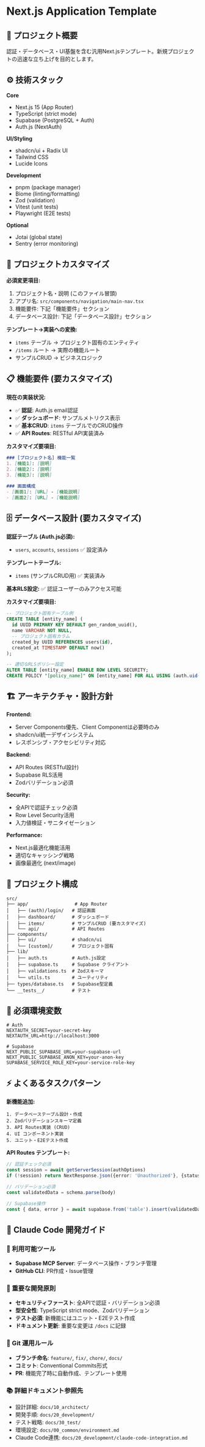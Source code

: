 # Next.js Application Template

## 🎯 プロジェクト概要

認証・データベース・UI基盤を含む汎用Next.jsテンプレート。新規プロジェクトの迅速な立ち上げを目的とします。

## ⚙️ 技術スタック

**Core**
- Next.js 15 (App Router)
- TypeScript (strict mode)
- Supabase (PostgreSQL + Auth)
- Auth.js (NextAuth)

**UI/Styling**
- shadcn/ui + Radix UI
- Tailwind CSS
- Lucide Icons

**Development**
- pnpm (package manager)
- Biome (linting/formatting)
- Zod (validation)
- Vitest (unit tests)
- Playwright (E2E tests)

**Optional**
- Jotai (global state)
- Sentry (error monitoring)

## 🔧 プロジェクトカスタマイズ

**必須変更項目:**
1. プロジェクト名・説明 (このファイル冒頭)
2. アプリ名: `src/components/navigation/main-nav.tsx`
3. 機能要件: 下記「機能要件」セクション
4. データベース設計: 下記「データベース設計」セクション

**テンプレート→実装への変換:**
- `items` テーブル → プロジェクト固有のエンティティ
- `/items` ルート → 実際の機能ルート
- サンプルCRUD → ビジネスロジック

## 📋 機能要件 (要カスタマイズ)

**現在の実装状況:**
- ✅ **認証**: Auth.js email認証
- ✅ **ダッシュボード**: サンプルメトリクス表示
- ✅ **基本CRUD**: `items` テーブルでのCRUD操作
- ✅ **API Routes**: RESTful API実装済み

**カスタマイズ要項目:**
```markdown
### [プロジェクト名] 機能一覧
1. [機能1]: [説明]
2. [機能2]: [説明]
3. [機能3]: [説明]

### 画面構成
- [画面1]: [URL] - [機能説明]
- [画面2]: [URL] - [機能説明]
```

## 🗄 データベース設計 (要カスタマイズ)

**認証テーブル (Auth.js必須):**
- `users`, `accounts`, `sessions` ✅ 設定済み

**テンプレートテーブル:**
- `items` (サンプルCRUD用) ✅ 実装済み

**基本RLS設定:** ✅ 認証ユーザーのみアクセス可能

**カスタマイズ要項目:**
```sql
-- プロジェクト固有テーブル例
CREATE TABLE [entity_name] (
  id UUID PRIMARY KEY DEFAULT gen_random_uuid(),
  name VARCHAR NOT NULL,
  -- プロジェクト固有カラム
  created_by UUID REFERENCES users(id),
  created_at TIMESTAMP DEFAULT now()
);

-- 適切なRLSポリシー設定
ALTER TABLE [entity_name] ENABLE ROW LEVEL SECURITY;
CREATE POLICY "[policy_name]" ON [entity_name] FOR ALL USING (auth.uid() IS NOT NULL);
```

## 🏗 アーキテクチャ・設計方針

**Frontend:**
- Server Components優先、Client Componentは必要時のみ
- shadcn/ui統一デザインシステム
- レスポンシブ・アクセシビリティ対応

**Backend:**
- API Routes (RESTful設計)
- Supabase RLS活用
- Zodバリデーション必須

**Security:**
- 全APIで認証チェック必須
- Row Level Security活用
- 入力値検証・サニタイゼーション

**Performance:**
- Next.js最適化機能活用
- 適切なキャッシング戦略
- 画像最適化 (next/image)

## 📁 プロジェクト構成

```
src/
├── app/                 # App Router
│   ├── (auth)/login/   # 認証画面
│   ├── dashboard/      # ダッシュボード
│   ├── items/          # サンプルCRUD (要カスタマイズ)
│   └── api/            # API Routes
├── components/
│   ├── ui/             # shadcn/ui
│   └── [custom]/       # プロジェクト固有
├── lib/
│   ├── auth.ts         # Auth.js設定
│   ├── supabase.ts     # Supabase クライアント
│   ├── validations.ts  # Zodスキーマ
│   └── utils.ts        # ユーティリティ
├── types/database.ts   # Supabase型定義
└── __tests__/          # テスト
```

## 🔧 必須環境変数

```env
# Auth
NEXTAUTH_SECRET=your-secret-key
NEXTAUTH_URL=http://localhost:3000

# Supabase
NEXT_PUBLIC_SUPABASE_URL=your-supabase-url
NEXT_PUBLIC_SUPABASE_ANON_KEY=your-anon-key
SUPABASE_SERVICE_ROLE_KEY=your-service-role-key
```

## ⚡ よくあるタスクパターン

**新機能追加:**
```
1. データベーステーブル設計・作成
2. Zodバリデーションスキーマ定義
3. API Routes実装 (CRUD)
4. UI コンポーネント実装
5. ユニット・E2Eテスト作成
```

**API Routes テンプレート:**
```typescript
// 認証チェック必須
const session = await getServerSession(authOptions)
if (!session) return NextResponse.json({error: 'Unauthorized'}, {status: 401})

// バリデーション必須
const validatedData = schema.parse(body)

// Supabase操作
const { data, error } = await supabase.from('table').insert(validatedData)
```

## 🤖 Claude Code 開発ガイド

### 🔧 利用可能ツール
- **Supabase MCP Server**: データベース操作・ブランチ管理
- **GitHub CLI**: PR作成・Issue管理

### 📝 重要な開発原則
- **セキュリティファースト**: 全APIで認証・バリデーション必須
- **型安全性**: TypeScript strict mode、Zodバリデーション
- **テスト必須**: 新機能にはユニット・E2Eテスト作成
- **ドキュメント更新**: 重要な変更は `/docs` に記録

### 🔄 Git 運用ルール
- **ブランチ命名**: `feature/`, `fix/`, `chore/`, `docs/`
- **コミット**: Conventional Commits形式
- **PR**: 機能完了時に自動作成、テンプレート使用

### 📚 詳細ドキュメント参照先
- 設計詳細: `docs/10_architect/`
- 開発手順: `docs/20_development/`
- テスト戦略: `docs/30_test/`
- 環境設定: `docs/00_common/environment.md`
- Claude Code連携: `docs/20_development/claude-code-integration.md`